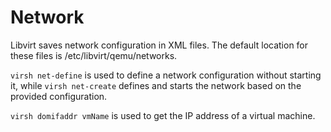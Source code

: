 # Network

Libvirt saves network configuration in XML files. The default location for these files is /etc/libvirt/qemu/networks.

`virsh net-define` is used to define a network configuration without starting it, while `virsh net-create` defines and starts the network based on the provided configuration.

`virsh domifaddr vmName` is used to get the IP address of a virtual machine.
